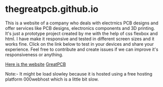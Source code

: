 # thegreatpcb.github.io
This is a website of a company who deals with electrnics PCB designs and offer services like PCB designs, electronics components and 3D printing. 
It's just a prototype project created by me with the help of css flexbox and html.
I have make it responsive and tested in different screen sizes and it works fine.
Click on the link below to test in your devices and share your experience. 
Feel free to contribute and create issues if we can improve it's responsiveness or anything.  

[Here is the website]([url](https://greatpcb.000webhostapp.com/)) <a href=https://greatpcb.000webhostapp.com/> GreatPCB </a>  

Note:- It might be load slowley because it is hosted using a free hosting platform 000webhost which is a little bit slow.
